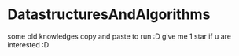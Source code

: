 # DatastructuresAndAlgorithms
some old knowledges
copy and paste to run :D
give me 1 star if u are interested :D
